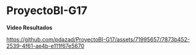 # ProyectoBI-G17
**Video Resultados**


https://github.com/pdazad/ProyectoBI-G17/assets/71995657/7873b452-2539-4f61-ae4b-e111f67e5670

